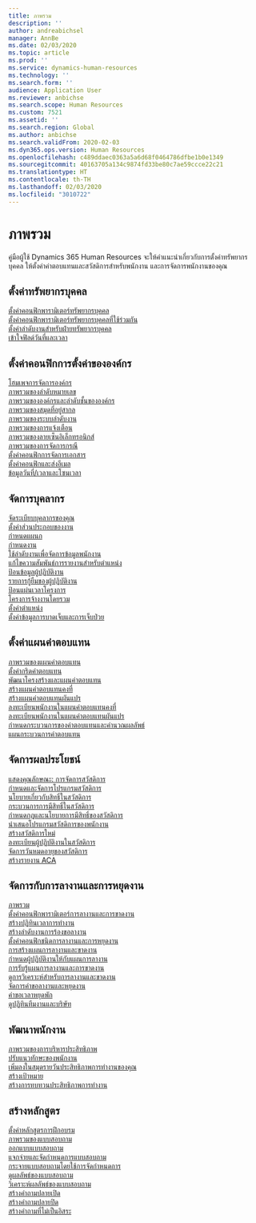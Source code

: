 ```yaml
---
title: ภาพรวม
description: ''
author: andreabichsel
manager: AnnBe
ms.date: 02/03/2020
ms.topic: article
ms.prod: ''
ms.service: dynamics-human-resources
ms.technology: ''
ms.search.form: ''
audience: Application User
ms.reviewer: anbichse
ms.search.scope: Human Resources
ms.custom: 7521
ms.assetid: ''
ms.search.region: Global
ms.author: anbichse
ms.search.validFrom: 2020-02-03
ms.dyn365.ops.version: Human Resources
ms.openlocfilehash: c489ddaec0363a5a6d68f0464786dfbe1b0e1349
ms.sourcegitcommit: 40163705a134c9874fd33be80c7ae59ccce22c21
ms.translationtype: HT
ms.contentlocale: th-TH
ms.lasthandoff: 02/03/2020
ms.locfileid: "3010722"
---
```

# <a name="overview"></a>ภาพรวม

คู่มือผู้ใช้ Dynamics 365 Human Resources จะให้คำแนะนำเกี่ยวกับการตั้งค่าทรัพยากรบุคคล ให้ตั้งค่าค่าตอบแทนและสวัสดิการสำหรับพนักงาน และการจัดการพนักงานของคุณ

## <a name="set-up-human-resources"></a>ตั้งค่าทรัพยากรบุคคล

[ตั้งค่าคอนฟิกพารามิเตอร์ทรัพยากรบุคคล](hr-setup-parameters.md)</br>
[ตั้งค่าคอนฟิกพารามิเตอร์ทรัพยากรบุคคลที่ใช้ร่วมกัน](hr-setup-shared-parameters.md)</br>
[ตั้งค่าลำดับงานสำหรับฝ่ายทรัพยากรบุคคล](hr-setup-workflows.md)</br>
[เข้าใจฟิลด์วันที่และเวลา](hr-setup-date-time-fields.md)</br>

## <a name="configure-organization-settings"></a>ตั้งค่าคอนฟิกการตั้งค่าขององค์กร

[โฮมเพจการจัดการองค์กร](../fin-ops-core/fin-ops/organization-administration/organization-administration-home-page.md?toc=/dynamics365/human-resources/toc.json)</br>
[ภาพรวมของลำดับหมายเลข](../fin-ops-core/fin-ops/organization-administration/number-sequence-overview.md?toc=/dynamics365/human-resources/toc.json)</br>
[ภาพรวมขององค์กรและลำดับชั้นขององค์กร](../fin-ops-core/fin-ops/organization-administration/organizations-organizational-hierarchies.md?toc=/dynamics365/human-resources/toc.json)</br>
[ภาพรวมของสมุดที่อยู่สากล](../fin-ops-core/fin-ops/organization-administration/overview-global-address-book.md?toc=/dynamics365/human-resources/toc.json)</br>
[ภาพรวมของระบบลำดับงาน](../fin-ops-core/fin-ops/organization-administration/overview-workflow-system.md?toc=/dynamics365/human-resources/toc.json)</br>
[ภาพรวมของการแจ้งเตือน](../fin-ops-core/fin-ops/get-started/alerts-overview.md?toc=/dynamics365/human-resources/toc.json)</br>
[ภาพรวมของลายเซ็นอิเล็กทรอนิกส์](../fin-ops-core/fin-ops/organization-administration/electronic-signature-overview.md?toc=/dynamics365/human-resources/toc.json)</br>
[ภาพรวมของการจัดการกรณี](../fin-ops-core/fin-ops/organization-administration/cases.md?toc=/dynamics365/human-resources/toc.json)</br>
[ตั้งค่าคอนฟิกการจัดการเอกสาร](../fin-ops-core/fin-ops/organization-administration/configure-document-management.md?toc=/dynamics365/human-resources/toc.json)</br>
[ตั้งค่าคอนฟิกและส่งอีเมล](../fin-ops-core/fin-ops/organization-administration/configure-email.md?toc=/dynamics365/human-resources/toc.json)</br>
[ข้อมูลวันที่/เวลาและโซนเวลา](../fin-ops-core/fin-ops/organization-administration/date-time-zones.md?toc=/dynamics365/human-resources/toc.json)</br>

## <a name="manage-personnel"></a>จัดการบุคลากร

[จัดระเบียบบุคลากรของคุณ](hr-personnel-departments-jobs-positions.md)</br>
[ตั้งค่าส่วนประกอบของงาน](hr-personnel-jobs.md)</br>
[กำหนดแผนก](hr-personnel-define-departments.md)</br>
[กำหนดงาน](hr-personnel-define-jobs.md)</br>
[ใช้ลำดับงานเพื่อจัดการข้อมูลพนักงาน](hr-workflow-manage-employee-information.md)</br>
[แก้ไขความสัมพันธ์การรายงานสำหรับตำแหน่ง](hr-personnel-modify-reporting-relationships-position.md)</br>
[ป้อนข้อมูลผู้ปฏิบัติงาน](hr-personnel-enter-worker-information.md)</br>
[รายการกู้ยืมของผู้ปฏิบัติงาน](hr-personnel-loan-item-worker.md)</br>
[ป้อนแผ่นเวลาโครงการ](hr-personnel-enter-project-timesheets.md)</br>
[โครงการจ้างงานโดยรวม](hr-personnel-mass-hire-projects.md)</br>
[ตั้งค่าตำแหน่ง](hr-personnel-set-up-positions.md)</br>
[ตั้งค่าข้อมูลการบาดเจ็บและการเจ็บป่วย](hr-personnel-set-up-injury-illness-information.md)</br>

## <a name="set-up-compensation-plans"></a>ตั้งค่าแผนค่าตอบแทน

[ภาพรวมของแผนค่าตอบแทน](hr-compensation-overview.md)</br>
[ตั้งค่ากริดค่าตอบแทน](hr-compensation-grids.md)</br>
[พัฒนาโครงสร้างและแผนค่าตอบแทน](hr-compensation-structure.md)</br>
[สร้างแผนค่าตอบแทนคงที่](hr-compensation-fixed-plans.md)</br>
[สร้างแผนค่าตอบแทนผันแปร](hr-compensation-variable-plans.md)</br>
[ลงทะเบียนพนักงานในแผนค่าตอบแทนคงที่](hr-compensation-enroll-employees-fixed.md)</br>
[ลงทะเบียนพนักงานในแผนค่าตอบแทนผันแปร](hr-compensation-enroll-employees-variable.md)</br>
[กำหนดกระบวนการของค่าตอบแทนและคำนวณผลลัพธ์](hr-compensation-define-process.md)</br>
[แผนกระบวนการค่าตอบแทน](hr-compensation-process.md)</br>

## <a name="manage-benefits"></a>จัดการผลประโยชน์

[แสดงคุณลักษณะ: การจัดการสวัสดิการ](hr-benefits-management-overview.md)</br>
[กำหนดและจัดการโปรแกรมสวัสดิการ](hr-benefits-manage-program.md)</br>
[นโยบายเกี่ยวกับสิทธิ์ในสวัสดิการ](hr-benefits-eligibility-policies.md)</br>
[กระบวนการการมีสิทธิ์ในสวัสดิการ](hr-benefits-eligibility-process.md)</br>
[กำหนดกฎและนโยบายการมีสิทธิ์ของสวัสดิการ](hr-benefits-define-eligibility-rules.md)</br>
[นำเสนอโปรแกรมสวัสดิการของพนักงาน](hr-benefits-deliver-employee-benefits-program.md)</br>
[สร้างสวัสดิการใหม่](hr-benefits-create.md)</br>
[ลงทะเบียนผู้ปฏิบัติงานในสวัสดิการ](hr-benefits-enroll-workers.md)</br>
[จัดการวันหมดอายุของสวัสดิการ](hr-benefits-expiration-dates.md)</br>
[สร้างรายงาน ACA](hr-benefits-aca-reports.md)</br>

## <a name="manage-leave-and-absence"></a>จัดการกับการลางานและการหยุดงาน

[ภาพรวม](hr-leave-and-absence-overview.md)</br>
[ตั้งค่าคอนฟิกพารามิเตอร์การลางานและการขาดงาน](hr-leave-and-absence-parameters.md)</br>
[สร้างปฏิทินเวลาการทำงาน](hr-leave-and-absence-working-time-calendar.md)</br>
[สร้างลำดับงานการร้องขอลางาน](hr-leave-and-absence-workflow.md)</br>
[ตั้งค่าคอนฟิกชนิดการลางานและการหยุดงาน](hr-leave-and-absence-types.md)</br>
[การสร้างแผนการลางานและขาดงาน](hr-leave-and-absence-plans.md)</br>
[กำหนดผู้ปฏิบัติงานให้กับแผนการลางาน](hr-leave-and-absence-enroll.md)</br>
[การรับรู้แผนการลางานและการขาดงาน](hr-leave-and-absence-accrue.md)</br>
[ดูการวิเคราะห์สำหรับการลางานและขาดงาน](hr-leave-and-absence-analytics.md)</br>
[จัดการคำขอลางานและหยุดงาน](hr-employee-self-service-manage-requests.md)</br>
[คำขอเวลาหยุดพัก](hr-employee-self-service-request-time-off.md)</br>
[ดูปฏิทินทีมงานและบริษัท](hr-employee-self-service-calendar.md)</br>

## <a name="develop-employees"></a>พัฒนาพนักงาน

[ภาพรวมของการบริหารประสิทธิภาพ](hr-develop-performance-management-overview.md)</br>
[ปรับแนวทักษะของพนักงาน](hr-develop-skills.md)</br>
[เพิ่มลงในสมุดรายวันประสิทธิภาพการทำงานของคุณ](hr-develop-add-performance-journal.md)</br>
[สร้างเป้าหมาย](hr-develop-create-goal.md)</br>
[สร้างการทบทวนประสิทธิภาพการทำงาน](hr-develop-create-performance-review.md)</br>

## <a name="create-courses"></a>สร้างหลักสูตร

[ตั้งค่าหลักสูตรการฝึกอบรม](hr-learning-courses.md)</br>
[ภาพรวมของแบบสอบถาม](hr-learning-questionnaires.md)</br>
[ออกแบบแบบสอบถาม](hr-learning-design-questionnaires.md)</br>
[แจกจ่ายและจัดกำหนดการแบบสอบถาม](hr-learning-distribute-questionnaires.md)</br>
[กระจายแบบสอบถามโดยใช้การจัดกำหนดการ](hr-learning-distribute-questionnaires-scheduling.md)</br>
[ดูผลลัพธ์ของแบบสอบถาม](hr-learning-evaluate-questionnaire-results.md)</br>
[วิเคราะห์ผลลัพธ์ของแบบสอบถาม](hr-learning-analyze-questionnaire-results.md)</br>
[สร้างคำถามปลายเปิด](hr-learning-create-open-ended-question.md)</br>
[สร้างคำถามปลายปิด](hr-learning-create-closed-ended-question.md)</br>
[สร้างคำถามที่ไม่เป็นอิสระ](hr-learning-depending-question.md)</br>



